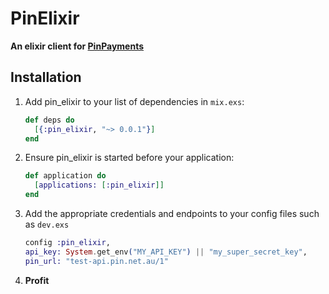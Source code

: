 # PinElixir

**An elixir client for [PinPayments](https://pin.net.au/)**

## Installation

1. Add pin_elixir to your list of dependencies in `mix.exs`:

    ```elixir
    def deps do
      [{:pin_elixir, "~> 0.0.1"}]
    end
    ```

2. Ensure pin_elixir is started before your application:

    ``` elixir
    def application do
      [applications: [:pin_elixir]]
    end
    ```

3. Add the appropriate credentials and endpoints to your config files such as `dev.exs`

    ``` elixir
    config :pin_elixir,
    api_key: System.get_env("MY_API_KEY") || "my_super_secret_key",
    pin_url: "test-api.pin.net.au/1"
    ```


4. **Profit**
